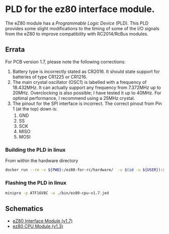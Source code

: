 # PLD for the ez80 interface module.

The eZ80 module has a *Programmable Logic Device* (PLD). This PLD provides some slight modifications to the timing of some of the I/O signals from the eZ80 to improve compatibility with RC2014/RcBus modules.

## Errata

For PCB version 1.7, please note the following corrections:

1. Battery type is incorrectly stated as CR2016.  It should state support for batteries of type CR1225 or CR1216.
2. The main crystal oscillator (OSC1) is labelled with a frequency of 18.432MHz. It can actually support any frequency from 7.372MHz up to 20MHz. Overclocking is also possible; I have tested it up to 40MHz. For optimal performance, I recommend using a 25MHz crystal.
3. The pinout for the SPI interface is incorrect. The correct pinout from Pin 1 (at the top) down is:

<div style="padding-left: 20px;margin-top:-10px">
<ol>
<li>GND</li>
<li>SS</li>
<li>SCK</li>
<li>MISO</li>
<li>MOSI</li>
</ol>
</div>

### Building the PLD in linux

From within the hardware directory

```bash
docker run --rm -v ${PWD}:/ez80-for-rc/hardware/  -u $(id -u ${USER}):$(id -g ${USER}) -it dinoboards/wincupl:0.0.1 ./make-jed.sh
```

### Flashing the PLD in linux

```bash
minipro -p ATF16V8C -w ./bin/ez80-cpu-v1.7.jed
```

## Schematics

* [eZ80 Interface Module (v1.7)](../docs/assets/SCHEMATIC-EZ80-INTERFACE-V1.7.pdf)
* [ez80 CPU Module (v1.3)](../docs/assets/SCHEMATIC-EZ80-V1.3.pdf)
